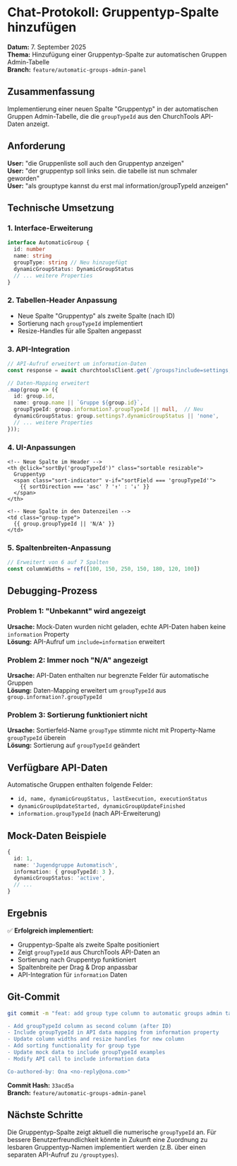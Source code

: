 # Chat-Protokoll: Gruppentyp-Spalte hinzufügen

**Datum:** 7. September 2025  
**Thema:** Hinzufügung einer Gruppentyp-Spalte zur automatischen Gruppen Admin-Tabelle  
**Branch:** `feature/automatic-groups-admin-panel`

## Zusammenfassung

Implementierung einer neuen Spalte "Gruppentyp" in der automatischen Gruppen Admin-Tabelle, die die `groupTypeId` aus den ChurchTools API-Daten anzeigt.

## Anforderung

**User:** "die Gruppenliste soll auch den Gruppentyp anzeigen"  
**User:** "der gruppentyp soll links sein. die tabelle ist nun schmaler geworden"  
**User:** "als grouptype kannst du erst mal information/groupTypeId anzeigen"

## Technische Umsetzung

### 1. Interface-Erweiterung

```typescript
interface AutomaticGroup {
  id: number
  name: string
  groupType: string // Neu hinzugefügt
  dynamicGroupStatus: DynamicGroupStatus
  // ... weitere Properties
}
```

### 2. Tabellen-Header Anpassung

- Neue Spalte "Gruppentyp" als zweite Spalte (nach ID)
- Sortierung nach `groupTypeId` implementiert
- Resize-Handles für alle Spalten angepasst

### 3. API-Integration

```typescript
// API-Aufruf erweitert um information-Daten
const response = await churchtoolsClient.get(`/groups?include=settings,information&limit=${limit}&page=${page}`);

// Daten-Mapping erweitert
.map(group => ({
  id: group.id,
  name: group.name || `Gruppe ${group.id}`,
  groupTypeId: group.information?.groupTypeId || null,  // Neu
  dynamicGroupStatus: group.settings?.dynamicGroupStatus || 'none',
  // ... weitere Properties
}));
```

### 4. UI-Anpassungen

```vue
<!-- Neue Spalte im Header -->
<th @click="sortBy('groupTypeId')" class="sortable resizable">
  Gruppentyp
  <span class="sort-indicator" v-if="sortField === 'groupTypeId'">
    {{ sortDirection === 'asc' ? '↑' : '↓' }}
  </span>
</th>

<!-- Neue Spalte in den Datenzeilen -->
<td class="group-type">
  {{ group.groupTypeId || 'N/A' }}
</td>
```

### 5. Spaltenbreiten-Anpassung

```typescript
// Erweitert von 6 auf 7 Spalten
const columnWidths = ref([100, 150, 250, 150, 180, 120, 100])
```

## Debugging-Prozess

### Problem 1: "Unbekannt" wird angezeigt

**Ursache:** Mock-Daten wurden nicht geladen, echte API-Daten haben keine `information` Property  
**Lösung:** API-Aufruf um `include=information` erweitert

### Problem 2: Immer noch "N/A" angezeigt

**Ursache:** API-Daten enthalten nur begrenzte Felder für automatische Gruppen  
**Lösung:** Daten-Mapping erweitert um `groupTypeId` aus `group.information?.groupTypeId`

### Problem 3: Sortierung funktioniert nicht

**Ursache:** Sortierfeld-Name `groupType` stimmte nicht mit Property-Name `groupTypeId` überein  
**Lösung:** Sortierung auf `groupTypeId` geändert

## Verfügbare API-Daten

Automatische Gruppen enthalten folgende Felder:

- `id, name, dynamicGroupStatus, lastExecution, executionStatus`
- `dynamicGroupUpdateStarted, dynamicGroupUpdateFinished`
- `information.groupTypeId` (nach API-Erweiterung)

## Mock-Daten Beispiele

```typescript
{
  id: 1,
  name: 'Jugendgruppe Automatisch',
  information: { groupTypeId: 3 },
  dynamicGroupStatus: 'active',
  // ...
}
```

## Ergebnis

✅ **Erfolgreich implementiert:**

- Gruppentyp-Spalte als zweite Spalte positioniert
- Zeigt `groupTypeId` aus ChurchTools API-Daten an
- Sortierung nach Gruppentyp funktioniert
- Spaltenbreite per Drag & Drop anpassbar
- API-Integration für `information` Daten

## Git-Commit

```bash
git commit -m "feat: add group type column to automatic groups admin table

- Add groupTypeId column as second column (after ID)
- Include groupTypeId in API data mapping from information property
- Update column widths and resize handles for new column
- Add sorting functionality for group type
- Update mock data to include groupTypeId examples
- Modify API call to include information data

Co-authored-by: Ona <no-reply@ona.com>"
```

**Commit Hash:** `33acd5a`  
**Branch:** `feature/automatic-groups-admin-panel`

## Nächste Schritte

Die Gruppentyp-Spalte zeigt aktuell die numerische `groupTypeId` an. Für bessere Benutzerfreundlichkeit könnte in Zukunft eine Zuordnung zu lesbaren Gruppentyp-Namen implementiert werden (z.B. über einen separaten API-Aufruf zu `/grouptypes`).
